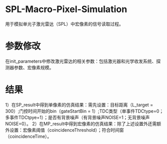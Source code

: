 # SPL-Macro-Pixel-Simulation
用于模拟单光子激光雷达（SPL）中宏像素的信号读取过程。
# 参数修改
在init_parameters中修改激光雷达的相关参数：包括激光器和光学收发系统、探测器参数、宏像素规模。
# 结果
1）在SP_result中得到单像素的仿真结果：需先设置：目标距离（L_target = 300）;门控时间开始的bin（gateStartBin = 1）;TDC类型（单事件TDCtype=0；多事件TDCtpye=1）；是否有背景噪声（有背景噪声NOISE=1；无背景噪声NOISE=0）。
2）在MP_result中得到宏像素的仿真结果：除了上述设置外还需额外设置：宏像素阈值（coincidenceThreshold）；符合时间窗（coincidenceTime）。   
